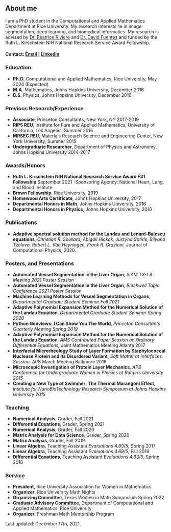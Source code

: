 ## About me

I am a PhD student in the Computational and Applied Mathematics Department at Rice University. My research interests lie in image segmentation, deep learning, and biomedical informatics. My research is advised by [Dr. Beatrice Riviere](http://compm.rice.edu/people-2/beatrice-riviere/) and [Dr. David Fuentes](https://faculty.mdanderson.org/profiles/david_fuentes.html) and funded by the Ruth L. Kirschstein NIH National Research Service Award Fellowship.

#### Contact: [Email](mailto:bilyana@rice.edu) | [Linkedin](https://www.linkedin.com/in/bilyanatzolova/)

### Education 

- **Ph.D.** Computational and Applied Mathematics, Rice University, May 2024 (Expected)
- **M.A.** Mathematics, Johns Hopkins University, December 2016
- **B.S.** Physics, Johns Hopkins University, December 2016

### Previous Research/Experience
- **Associate**, Princeton Consultants, New York, NY 2017-2019
- **RIPS REU**, Institute for Pure and Applied Mathematics, University of California, Los Angeles, Summer 2016
- **MRSEC REU**, Materials Research Science and Engineering Center, New York University, Summer 2015 
- **Undergraduate Researcher**, Department of Physics and Astronomy, Johns Hopkins University 2014-2017 

### Awards/Honors 
- **Ruth L. Kirschstein NIH National Research Service Award F31 Fellowship** September 2021
  -Sponsoring Agency: National Heart, Lung, and Blood Institute
- **Brown Fellowship**, Rice University, 2019
- **Homewood Arts Certificate**, Johns Hopkins University, 2017
- **Departmental Honors in Math**, Johns Hopkins University, 2016
- **Departmental Honors in Physics**, Johns Hopkins University, 2016

### Publications
- **Adaptive spectral solution method for the Landau and Lenard-Balescu equations**, _Christian R. Scullard, Abigail Hickok, Justyna Sotiris, Bilyana Tzolova, Robert L. Van Heyningen, Frank R. Graziani._ Journal of Computational Physics, 2020. 

### Posters, and Presentations 
- **Automated Vessel Segmentation in the Liver Organ**, _SIAM TX-LA Meeting 2021 Poster Session_ 
- **Automated Vessel Segmentation in the Liver Organ**, _Blackwell Tapia Conference 2021 Poster Session_ 
- **Machine Learning Methods for Vessel Segmentation in Organs**, _Departmental Graduate Student Seminar Fall 2021_
- **Adaptive Polynomial Expansion Method for the Numerical Solution of the Landau Equation**, _Departmental Graduate Student Seminar Spring 2020_
- **Python Geoviews: I Can Show You The World**, _Princeton Consultants Quarterly Meeting Spring 2019_
- **Adaptive Polynomial Expansion Method for the Numerical Solution of the Landau Equation**, _AMS Contributed Paper Session on Ordinary Differential Equations,_ Joint Mathematics Meeting Atlanta 2017
- **Interfacial Microrheology Study of Layer Formation by Staphylococcal Nuclease Protein and its Disordered Variant**, _Soft Matter at Interfaces Session,_ APS March Meeting Baltimore 2016
- **Microscopic Investigation of Protein Layer Mechanics**, _APS Conference for Undergraduate Women in Physics at Rutgers University 2015_
- **Creating a New Type of Swimmer: The Thermal Marangoni Effect**, _Institute for NanoBioTechnology Research Symposium at Johns Hopkins University 2015_ 

### Teaching 
- **Numerical Analysis**, Grader, Fall 2021 
- **Differential Equations**, Grader, Spring 2021 
- **Numerical Analysis**, Grader, Fall 2020 
- **Matrix Analysis for Data Science**, Grader, Spring 2020 
- **Matrix Analysis**, Grader, Fall 2019 
- **Linear Algebra**, Teaching Assistant _Evaluations 4.89/5_, Spring 2017
- **Linear Algebra**, Teaching Assistant _Evaluations 4.69/5_, Fall 2016
- **Differential Equations**, Teaching Assistant _Evaluations 4.63/5_, Spring 2016

### Service
- **President**, Rice University Association for Women in Mathematics
- **Organizer**, Rice University Math Nights 
- **Organizing Committee**, Texas Women in Math Symposium Spring 2022
- **Graduate Advisory Committee**, Department of Computational and Applied Mathematics, Rice University
- **Organizer**, Freshman Math Mentorship Program 




Last updated: December 17th, 2021





